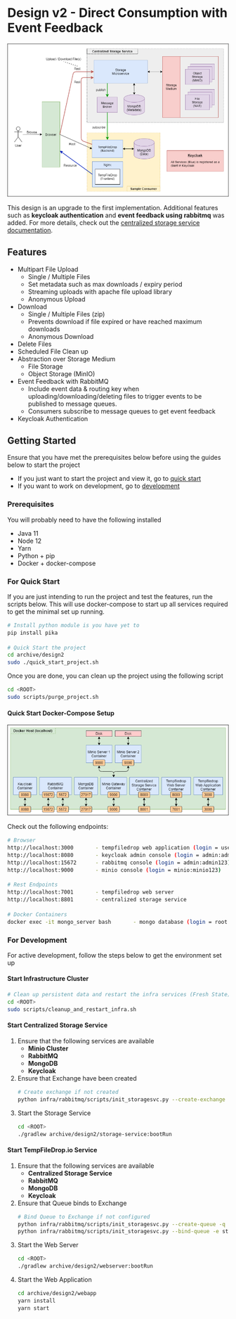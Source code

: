 # Design v2 - Direct Consumption with Event Feedback

![design 1](../../doc/architecture_design2b.png)

This design is an upgrade to the first implementation. Additional features such as **keycloak authentication** and 
**event feedback using rabbitmq** was added. For more details, check out the [centralized storage service documentation](storage-service).

## Features

- Multipart File Upload
    - Single / Multiple Files
    - Set metadata such as max downloads / expiry period
    - Streaming uploads with apache file upload library
    - Anonymous Upload
- Download 
    - Single / Multiple Files (zip)
    - Prevents download if file expired or have reached maximum downloads
    - Anonymous Download
- Delete Files
- Scheduled File Clean up
- Abstraction over Storage Medium
    - File Storage
    - Object Storage (MinIO)
- Event Feedback with RabbitMQ
    - Include event data & routing key when uploading/downloading/deleting files to trigger events to be published to 
    message queues.
    - Consumers subscribe to message queues to get event feedback
- Keycloak Authentication

## Getting Started

Ensure that you have met the prerequisites below before using the guides below to start the project
- If you just want to start the project and view it, go to [quick start](#for-quick-start)
- If you want to work on development, go to [development](#for-development)

### Prerequisites

You will probably need to have the following installed
- Java 11
- Node 12
- Yarn
- Python + pip
- Docker + docker-compose

### For Quick Start

If you are just intending to run the project and test the features, run the scripts below. This will use docker-compose 
to start up all services required to get the minimal set up running.

```bash
# Install python module is you have yet to
pip install pika

# Quick Start the project
cd archive/design2
sudo ./quick_start_project.sh
```

Once you are done, you can clean up the project using the following script

```bash
cd <ROOT>
sudo scripts/purge_project.sh
```

#### Quick Start Docker-Compose Setup

![Quick Start setup](../../doc/docker-compose.png)

Check out the following endpoints:

```bash
# Browser
http://localhost:3000       - tempfiledrop web application (login = user:password)    -- ENTRY POINT
http://localhost:8080       - keycloak admin console (login = admin:admin)
http://localhost:15672      - rabbitmq console (login = admin:admin123)
http://localhost:9000       - minio console (login = minio:minio123)

# Rest Endpoints
http://localhost:7001       - tempfiledrop web server
http://localhost:8801       - centralized storage service

# Docker Containers
docker exec -it mongo_server bash       - mongo database (login = root:1234)
```

### For Development 

For active development, follow the steps below to get the environment set up

#### Start Infrastructure Cluster

```bash
# Clean up persistent data and restart the infra services (Fresh State)
cd <ROOT>
sudo scripts/cleanup_and_restart_infra.sh
```

#### Start Centralized Storage Service

1. Ensure that the following services are available
    - **Minio Cluster**
    - **RabbitMQ**
    - **MongoDB**
    - **Keycloak**
2. Ensure that Exchange have been created
   ```bash
   # Create exchange if not created
   python infra/rabbitmq/scripts/init_storagesvc.py --create-exchange -e storageSvcExchange
   ```    
3. Start the Storage Service
    ```bash
    cd <ROOT>
    ./gradlew archive/design2/storage-service:bootRun
    ```

#### Start TempFileDrop.io Service

1. Ensure that the following services are available
    - **Centralized Storage Service**
    - **RabbitMQ**
    - **MongoDB**
    - **Keycloak**
2. Ensure that Queue binds to Exchange
    ```bash
    # Bind Queue to Exchange if not configured
    python infra/rabbitmq/scripts/init_storagesvc.py --create-queue -q storageSvcExchange.tempfiledrop
    python infra/rabbitmq/scripts/init_storagesvc.py --bind-queue -e storageSvcExchange -q storageSvcExchange.tempfiledrop -r tempfiledrop
    ```
3. Start the Web Server
    ```bash
    cd <ROOT>
    ./gradlew archive/design2/webserver:bootRun
    ```
4. Start the Web Application
    ```bash
    cd archive/design2/webapp
    yarn install
    yarn start
    ```
